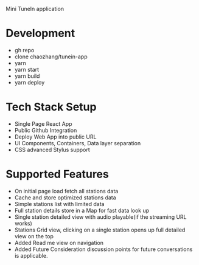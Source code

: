 Mini TuneIn application


# Development
 - gh repo 
 - clone chaozhang/tunein-app
 - yarn
 - yarn start
 - yarn build
 - yarn deploy

# Tech Stack Setup

 - Single Page React App
 - Public Github Integration
 - Deploy Web App into public URL
 - UI Components, Containers, Data layer separation
 - CSS advanced Stylus support

# Supported Features

 - On initial page load fetch all stations data
 - Cache and store optimized stations data
 - Simple stations list with limited data
 - Full station details store in a Map for fast data look up
 - Single station detailed view with audio playable(if the streaming URL works)
 - Stations Grid view, clicking on a single station opens up full detailed view on the top
 - Added Read me view on navigation
 - Added Future Consideration discussion points for future conversations is applicable. 

